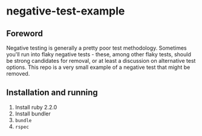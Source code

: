 # negative-test-example

## Foreword

Negative testing is generally a pretty poor test methodology. Sometimes you'll run into flaky negative tests - these,
among other flaky tests, should be strong candidates for removal, or at least a discussion on alternative test options.
This repo is a very small example of a negative test that might be removed.

## Installation and running

1. Install ruby 2.2.0
1. Install bundler
1. `bundle`
1. `rspec`
